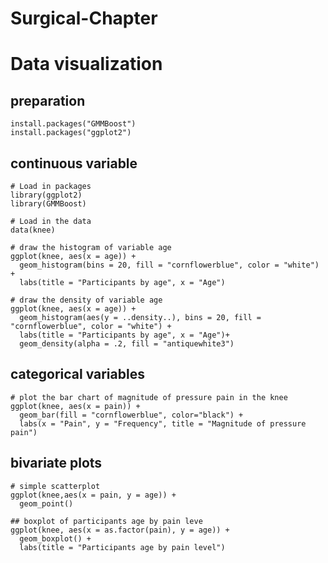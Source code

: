 # Surgical-Chapter

# Data visualization
## preparation
```{r global_options, include = FALSE}
install.packages("GMMBoost")
install.packages("ggplot2")
```

## continuous variable
```{r global_options, include = FALSE}
# Load in packages
library(ggplot2)
library(GMMBoost)

# Load in the data
data(knee)

# draw the histogram of variable age
ggplot(knee, aes(x = age)) +
  geom_histogram(bins = 20, fill = "cornflowerblue", color = "white") + 
  labs(title = "Participants by age", x = "Age")

# draw the density of variable age
ggplot(knee, aes(x = age)) +
  geom_histogram(aes(y = ..density..), bins = 20, fill = "cornflowerblue", color = "white") + 
  labs(title = "Participants by age", x = "Age")+
  geom_density(alpha = .2, fill = "antiquewhite3")
```

## categorical variables
```{r global_options, include = FALSE}
# plot the bar chart of magnitude of pressure pain in the knee
ggplot(knee, aes(x = pain)) + 
  geom_bar(fill = "cornflowerblue", color="black") +
  labs(x = "Pain", y = "Frequency", title = "Magnitude of pressure pain")
```

## bivariate plots
```{r global_options, include = FALSE}
# simple scatterplot
ggplot(knee,aes(x = pain, y = age)) +
  geom_point()

## boxplot of participants age by pain leve
ggplot(knee, aes(x = as.factor(pain), y = age)) +
  geom_boxplot() +
  labs(title = "Participants age by pain level")
```
